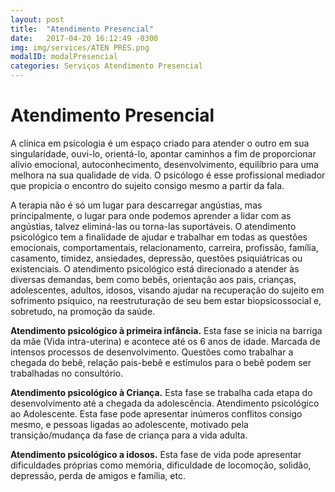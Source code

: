 ```yaml
---
layout: post
title:  "Atendimento Presencial"
date:   2017-04-20 16:12:49 -0300
img: img/services/ATEN PRES.png
modalID: modalPresencial
categories: Serviços Atendimento Presencial
---
```

# Atendimento Presencial

A clínica em psicologia é um espaço criado para atender o outro em sua singularidade, ouvi-lo, orientá-lo, apontar caminhos a fim de proporcionar alívio emocional, autoconhecimento, desenvolvimento, equilíbrio para uma melhora na sua qualidade de vida. O psicólogo é esse profissional mediador que propicia o encontro do sujeito consigo mesmo a partir da fala.

A terapia não é só um lugar para descarregar angústias, mas principalmente, o lugar para onde podemos aprender a lidar com as angústias, talvez eliminá-las ou torna-las suportáveis.
O atendimento psicológico tem a finalidade de ajudar e trabalhar em todas as questões emocionais, comportamentais, relacionamento, carreira, profissão, família, casamento, timidez, ansiedades, depressão, questões psiquiátricas ou existenciais.
O atendimento psicológico está direcionado a atender às diversas demandas, bem como bebês, orientação aos pais, crianças, adolescentes, adultos, idosos, visando ajudar na recuperação do sujeito em sofrimento psíquico, na reestruturação de seu bem estar biopsicossocial e, sobretudo, na promoção da saúde.

**Atendimento psicológico à primeira infância.** Esta fase se inicia na barriga da mãe (Vida intra-uterina) e acontece até os 6 anos de idade. Marcada de intensos processos de desenvolvimento. Questões como trabalhar a chegada do bebê, relação pais-bebê e estímulos para o bebê podem ser trabalhadas no consultório.  

**Atendimento psicológico à Criança.** Esta fase se trabalha cada etapa do desenvolvimento até a chegada da adolescência.
Atendimento psicológico ao Adolescente. Esta fase pode apresentar inúmeros conflitos consigo mesmo, e pessoas ligadas ao adolescente, motivado pela transição/mudança da fase de criança para a vida adulta. 

**Atendimento psicológico a idosos.** Esta fase de vida pode apresentar dificuldades próprias como memória, dificuldade de locomoção, solidão, depressão, perda de amigos e família, etc. 
